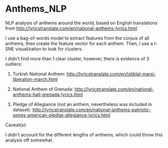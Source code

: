 # Anthems_NLP

NLP analysis of anthems around the world, based on English translations from
http://lyricstranslate.com/en/national-anthems-lyrics.html

I use a bag-of-words model to extract features from the corpus of all anthems, then create the feature vector for each anthem. Then, I use a t-SNE visualization to look for clusters.

I didn't find more than 1 clear cluster, however, there is evidence of 3 outliers:

1. Turkish National Anthem: http://lyricstranslate.com/en/istiklal-marsi-liberation-march.html

2. National Anthem of Grenada: http://lyricstranslate.com/en/national-anthems-hail-grenada-lyrics.html

3. Pledge of Allegiance (not an anthem, nevertheless was included in dataset): http://lyricstranslate.com/en/national-anthems-patriotic-songs-american-pledge-allegiance-lyrics.html

Caveat(s):

I didn't account for the different lengths of anthems, which could throw this analysis off somewhat.
